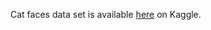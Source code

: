 Cat faces data set is available [here](https://www.kaggle.com/datasets/spandan2/cats-faces-64x64-for-generative-models) on Kaggle.